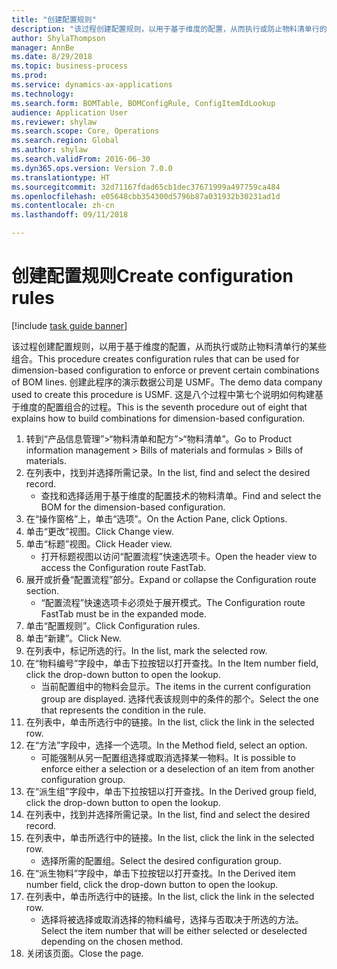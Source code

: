 ```yaml
--- 
title: "创建配置规则"
description: "该过程创建配置规则，以用于基于维度的配置，从而执行或防止物料清单行的某些组合。"
author: ShylaThompson
manager: AnnBe
ms.date: 8/29/2018
ms.topic: business-process
ms.prod: 
ms.service: dynamics-ax-applications
ms.technology: 
ms.search.form: BOMTable, BOMConfigRule, ConfigItemIdLookup
audience: Application User
ms.reviewer: shylaw
ms.search.scope: Core, Operations
ms.search.region: Global
ms.author: shylaw
ms.search.validFrom: 2016-06-30
ms.dyn365.ops.version: Version 7.0.0
ms.translationtype: HT
ms.sourcegitcommit: 32d71167fdad65cb1dec37671999a497759ca484
ms.openlocfilehash: e05648cbb354300d5796b87a031932b30231ad1d
ms.contentlocale: zh-cn
ms.lasthandoff: 09/11/2018

---
```

# <a name="create-configuration-rules"></a><span data-ttu-id="68a2e-103">创建配置规则</span><span class="sxs-lookup"><span data-stu-id="68a2e-103">Create configuration rules</span></span>

[!include [task guide banner](../../includes/task-guide-banner.md)]

<span data-ttu-id="68a2e-104">该过程创建配置规则，以用于基于维度的配置，从而执行或防止物料清单行的某些组合。</span><span class="sxs-lookup"><span data-stu-id="68a2e-104">This procedure creates configuration rules that can be used for dimension-based configuration to enforce or prevent certain combinations of BOM lines.</span></span> <span data-ttu-id="68a2e-105">创建此程序的演示数据公司是 USMF。</span><span class="sxs-lookup"><span data-stu-id="68a2e-105">The demo data company used to create this procedure is USMF.</span></span> <span data-ttu-id="68a2e-106">这是八个过程中第七个说明如何构建基于维度的配置组合的过程。</span><span class="sxs-lookup"><span data-stu-id="68a2e-106">This is the seventh procedure out of eight that explains how to build combinations for dimension-based configuration.</span></span>

1. <span data-ttu-id="68a2e-107">转到“产品信息管理”>“物料清单和配方”>“物料清单”。</span><span class="sxs-lookup"><span data-stu-id="68a2e-107">Go to Product information management > Bills of materials and formulas > Bills of materials.</span></span>
2. <span data-ttu-id="68a2e-108">在列表中，找到并选择所需记录。</span><span class="sxs-lookup"><span data-stu-id="68a2e-108">In the list, find and select the desired record.</span></span>
    * <span data-ttu-id="68a2e-109">查找和选择适用于基于维度的配置技术的物料清单。</span><span class="sxs-lookup"><span data-stu-id="68a2e-109">Find and select the BOM for the dimension-based configuration.</span></span>  
3. <span data-ttu-id="68a2e-110">在“操作窗格”上，单击“选项”。</span><span class="sxs-lookup"><span data-stu-id="68a2e-110">On the Action Pane, click Options.</span></span>
4. <span data-ttu-id="68a2e-111">单击“更改”视图。</span><span class="sxs-lookup"><span data-stu-id="68a2e-111">Click Change view.</span></span>
5. <span data-ttu-id="68a2e-112">单击“标题”视图。</span><span class="sxs-lookup"><span data-stu-id="68a2e-112">Click Header view.</span></span>
    * <span data-ttu-id="68a2e-113">打开标题视图以访问“配置流程”快速选项卡。</span><span class="sxs-lookup"><span data-stu-id="68a2e-113">Open the header view to access the Configuration route FastTab.</span></span>  
6. <span data-ttu-id="68a2e-114">展开或折叠“配置流程”部分。</span><span class="sxs-lookup"><span data-stu-id="68a2e-114">Expand or collapse the Configuration route section.</span></span>
    * <span data-ttu-id="68a2e-115">“配置流程”快速选项卡必须处于展开模式。</span><span class="sxs-lookup"><span data-stu-id="68a2e-115">The Configuration route FastTab must be in the expanded mode.</span></span>  
7. <span data-ttu-id="68a2e-116">单击“配置规则”。</span><span class="sxs-lookup"><span data-stu-id="68a2e-116">Click Configuration rules.</span></span>
8. <span data-ttu-id="68a2e-117">单击“新建”。</span><span class="sxs-lookup"><span data-stu-id="68a2e-117">Click New.</span></span>
9. <span data-ttu-id="68a2e-118">在列表中，标记所选的行。</span><span class="sxs-lookup"><span data-stu-id="68a2e-118">In the list, mark the selected row.</span></span>
10. <span data-ttu-id="68a2e-119">在“物料编号”字段中，单击下拉按钮以打开查找。</span><span class="sxs-lookup"><span data-stu-id="68a2e-119">In the Item number field, click the drop-down button to open the lookup.</span></span>
    * <span data-ttu-id="68a2e-120">当前配置组中的物料会显示。</span><span class="sxs-lookup"><span data-stu-id="68a2e-120">The items in the current configuration group are displayed.</span></span> <span data-ttu-id="68a2e-121">选择代表该规则中的条件的那个。</span><span class="sxs-lookup"><span data-stu-id="68a2e-121">Select the one that represents the condition in the rule.</span></span>  
11. <span data-ttu-id="68a2e-122">在列表中，单击所选行中的链接。</span><span class="sxs-lookup"><span data-stu-id="68a2e-122">In the list, click the link in the selected row.</span></span>
12. <span data-ttu-id="68a2e-123">在“方法”字段中，选择一个选项。</span><span class="sxs-lookup"><span data-stu-id="68a2e-123">In the Method field, select an option.</span></span>
    * <span data-ttu-id="68a2e-124">可能强制从另一配置组选择或取消选择某一物料。</span><span class="sxs-lookup"><span data-stu-id="68a2e-124">It is possible to enforce either a selection or a deselection of an item from another configuration group.</span></span>  
13. <span data-ttu-id="68a2e-125">在“派生组”字段中，单击下拉按钮以打开查找。</span><span class="sxs-lookup"><span data-stu-id="68a2e-125">In the Derived group field, click the drop-down button to open the lookup.</span></span>
14. <span data-ttu-id="68a2e-126">在列表中，找到并选择所需记录。</span><span class="sxs-lookup"><span data-stu-id="68a2e-126">In the list, find and select the desired record.</span></span>
15. <span data-ttu-id="68a2e-127">在列表中，单击所选行中的链接。</span><span class="sxs-lookup"><span data-stu-id="68a2e-127">In the list, click the link in the selected row.</span></span>
    * <span data-ttu-id="68a2e-128">选择所需的配置组。</span><span class="sxs-lookup"><span data-stu-id="68a2e-128">Select the desired configuration group.</span></span>  
16. <span data-ttu-id="68a2e-129">在“派生物料”字段中，单击下拉按钮以打开查找。</span><span class="sxs-lookup"><span data-stu-id="68a2e-129">In the Derived item number field, click the drop-down button to open the lookup.</span></span>
17. <span data-ttu-id="68a2e-130">在列表中，单击所选行中的链接。</span><span class="sxs-lookup"><span data-stu-id="68a2e-130">In the list, click the link in the selected row.</span></span>
    * <span data-ttu-id="68a2e-131">选择将被选择或取消选择的物料编号，选择与否取决于所选的方法。</span><span class="sxs-lookup"><span data-stu-id="68a2e-131">Select the item number that will be either selected or deselected depending on the chosen method.</span></span>  
18. <span data-ttu-id="68a2e-132">关闭该页面。</span><span class="sxs-lookup"><span data-stu-id="68a2e-132">Close the page.</span></span>


